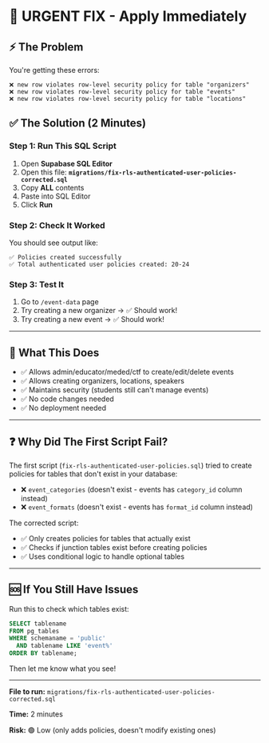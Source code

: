 # 🚨 URGENT FIX - Apply Immediately

## ⚡ The Problem

You're getting these errors:
```
❌ new row violates row-level security policy for table "organizers"
❌ new row violates row-level security policy for table "events"
❌ new row violates row-level security policy for table "locations"
```

## ✅ The Solution (2 Minutes)

### Step 1: Run This SQL Script

1. Open **Supabase SQL Editor**
2. Open this file: **`migrations/fix-rls-authenticated-user-policies-corrected.sql`**
3. Copy **ALL** contents
4. Paste into SQL Editor
5. Click **Run**

### Step 2: Check It Worked

You should see output like:
```
✅ Policies created successfully
✅ Total authenticated user policies created: 20-24
```

### Step 3: Test It

1. Go to `/event-data` page
2. Try creating a new organizer → ✅ Should work!
3. Try creating a new event → ✅ Should work!

---

## 🔧 What This Does

- ✅ Allows admin/educator/meded/ctf to create/edit/delete events
- ✅ Allows creating organizers, locations, speakers
- ✅ Maintains security (students still can't manage events)
- ✅ No code changes needed
- ✅ No deployment needed

---

## ❓ Why Did The First Script Fail?

The first script (`fix-rls-authenticated-user-policies.sql`) tried to create policies for tables that don't exist in your database:
- ❌ `event_categories` (doesn't exist - events has `category_id` column instead)
- ❌ `event_formats` (doesn't exist - events has `format_id` column instead)

The corrected script:
- ✅ Only creates policies for tables that actually exist
- ✅ Checks if junction tables exist before creating policies
- ✅ Uses conditional logic to handle optional tables

---

## 🆘 If You Still Have Issues

Run this to check which tables exist:
```sql
SELECT tablename 
FROM pg_tables 
WHERE schemaname = 'public' 
  AND tablename LIKE 'event%'
ORDER BY tablename;
```

Then let me know what you see!

---

**File to run:** `migrations/fix-rls-authenticated-user-policies-corrected.sql`

**Time:** 2 minutes

**Risk:** 🟢 Low (only adds policies, doesn't modify existing ones)
















